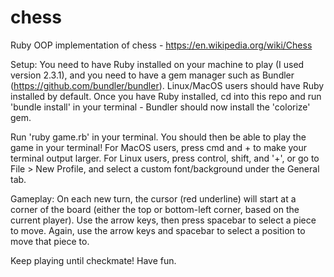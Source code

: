 # chess
Ruby OOP implementation of chess - https://en.wikipedia.org/wiki/Chess

Setup:
You need to have Ruby installed on your machine to play (I used version 2.3.1), and you need to have a gem manager such as Bundler (https://github.com/bundler/bundler). Linux/MacOS users should have Ruby installed by default. Once you have Ruby installed, cd into this repo and run 'bundle install' in your terminal - Bundler should now install the 'colorize' gem.

Run 'ruby game.rb' in your terminal. You should then be able to play the game in your terminal! For MacOS users, press cmd and + to make your terminal output larger. For Linux users, press control, shift, and '+', or go to File > New Profile, and select a custom font/background under the General tab. 

Gameplay:
On each new turn, the cursor (red underline) will start at a corner of the board (either the top or bottom-left corner, based on the current player). Use the arrow keys, then press spacebar to select a piece to move. Again, use the arrow keys and spacebar to select a position to move that piece to.

Keep playing until checkmate! Have fun.
